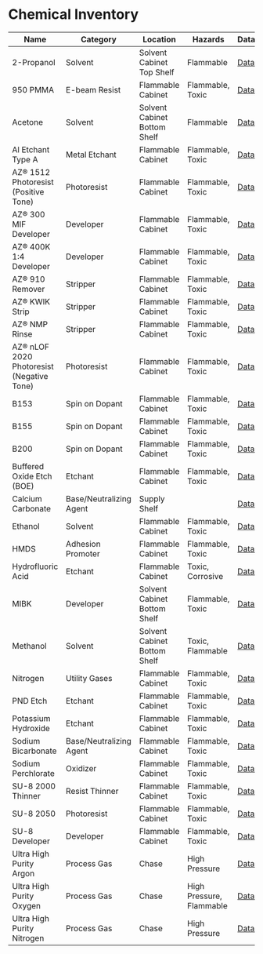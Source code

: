 # Chemical Inventory

| Name | Category | Location | Hazards | Datasheet | SDS |
|------|----------|----------|---------|-----------|-----|
| 2-Propanol | Solvent | Solvent Cabinet Top Shelf | Flammable | [Datasheet](https://www.fishersci.com/shop/products/acetone-certified-acs-fisher-chemical-12/A181) | [SDS](https://www.fishersci.com/store/msds?partNumber=A181&productDescription=ACETONE+CERTIFIED+ACS+1L&vendorId=VN00033897&countryCode=US&language=en) |
| 950 PMMA | E-beam Resist | Flammable Cabinet | Flammable, Toxic | [Datasheet](https://kayakuam.com/wp-content/uploads/2019/09/PMMA_Data_Sheet.pdf) |[SDS](https://kayakuam.com/wp-content/uploads/2019/08/SDS_950-PMMA-Series-Resists-in-Chlorobenzene_-_US.pdf) |
| Acetone | Solvent | Solvent Cabinet Bottom Shelf | Flammable | [Datasheet](https://www.fishersci.com/shop/products/acetone-certified-acs-fisher-chemical-12/A18P4?searchHijack=true&searchTerm=acetone-certified-acs-fisher-chemical-12&searchType=Rapid&matchedCatNo=A18P4) | [SDS](https://www.fishersci.com/store/msds?partNumber=A18P4&productDescription=ACETONE+ACS+4L&vendorId=VN00033897&countryCode=US&language=en) |
| Al Etchant Type A | Metal Etchant  | Flammable Cabinet | Flammable, Toxic | [Datasheet](https://www.cnfusers.cornell.edu/sites/default/files/Area-Resources/Etchant%20Datasheets.pdf) |[SDS](https://d3qi0qp55mx5f5.cloudfront.net/pnf/i/basic_pages/Aluminum_Etchant_Type_A.pdf) |
| AZ® 1512 Photoresist (Positive Tone) | Photoresist | Flammable Cabinet | Flammable, Toxic | [Datasheet](https://www.microchemicals.com/dokumente/datenblaetter/tds/merck/en/tds_az_1500_series.pdf) | [SDS](https://d3qi0qp55mx5f5.cloudfront.net/pnf/i/basic_pages/AZ_1512_PHOTORESIST_917MIF_(W)_283-0001.PDF?mtime=1707950001) | |
| AZ® 300 MIF Developer | Developer | Flammable Cabinet | Flammable, Toxic | [Datasheet](https://wiki.nanofab.ucsb.edu/w/images/f/f0/AZ300MIF-Developer-Datasheet.pdf) | [SDS](https://www.microchemicals.com/dokumente/datenblaetter/tds/merck/en/tds_az_mif_developer.pdf) | |
| AZ® 400K 1:4 Developer | Developer | Flammable Cabinet | Flammable, Toxic | [Datasheet](https://www.microchemicals.com/dokumente/datenblaetter/tds/merck/en/tds_az_400k_developer.pdf) | [SDS](https://asrc.gc.cuny.edu/wp-content/uploads/media/global-assets/AZ-400K-Developer-MSDS.pdf) | |
| AZ® 910 Remover | Stripper | Flammable Cabinet | Flammable, Toxic | [Datasheet](https://www.microchemicals.com/dokumente/datenblaetter/tds/merck/en/tds_az_910_remover.pdf) | [SDS](https://www.microchemicals.com/dokumente/datenblaetter/msds/merck/en/msds_en_az_910_remover.pdf) |
| AZ® KWIK Strip | Stripper | Flammable Cabinet | Flammable, Toxic | [Datasheet](https://www.microchemicals.com/dokumente/application_notes/photoresist_removal.pdf) | [SDS](https://nrf.aux.eng.ufl.edu/_files/msds/2/AZ%20KWIK%20Strip%20Remover.pdf) |
| AZ® NMP Rinse | Stripper | Flammable Cabinet | Flammable, Toxic | [Datasheet](https://www.microchemicals.com/dokumente/application_notes/photoresist_removal.pdf) | [SDS](https://bpb-us-e2.wpmucdn.com/sites.utdallas.edu/dist/5/1304/files/2023/04/AZ_NMP_RINSE_MSDS.pdf) |
| AZ® nLOF 2020 Photoresist (Negative Tone) | Photoresist | Flammable Cabinet | Flammable, Toxic | [Datasheet](https://www.microchemicals.com/dokumente/datenblaetter/tds/merck/en/tds_az_nlof2000_series.pdf) | [SDS](https://nrf.aux.eng.ufl.edu/_files/msds/2/NLOF%202020.pdf) |
| B153 |Spin on Dopant| Flammable Cabinet | Flammable, Toxic | [Datasheet](https://advancedmaterials.honeywell.com/content/dam/advancedmaterials/en/documents/document-lists/electronic-materials/marketing/AccuspinBoron-SpinOnDopant-SellSheet.pdf) |[SDS](https://nano-fab.git-pages.rit.edu/lab-user-information/SDS/sds_Honeywell_B150.pdf) |
| B155 |Spin on Dopant| Flammable Cabinet | Flammable, Toxic | [Datasheet](https://advancedmaterials.honeywell.com/content/dam/advancedmaterials/en/documents/document-lists/electronic-materials/marketing/AccuspinBoron-SpinOnDopant-SellSheet.pdf) |[SDS](https://nano-fab.git-pages.rit.edu/lab-user-information/SDS/sds_Honeywell_B150.pdf) |
| B200 |Spin on Dopant| Flammable Cabinet | Flammable, Toxic | [Datasheet](https://advancedmaterials.honeywell.com/content/dam/advancedmaterials/en/documents/document-lists/electronic-materials/marketing/AccuspinBoron-SpinOnDopant-SellSheet.pdf) |[SDS](https://nano-fab.git-pages.rit.edu/lab-user-information/SDS/sds_Honeywell_B150.pdf) |
| Buffered Oxide Etch (BOE) | Etchant | Flammable Cabinet | Flammable, Toxic | [Datasheet](https://www.inrf.uci.edu/wordpress/wp-content/uploads/sop-wet-buffered-oxide-etch.pdf) |[SDS](https://nrf.aux.eng.ufl.edu/_files/msds/299.pdf) |
| Calcium Carbonate | Base/Neutralizing Agent| Supply Shelf |  | [Datasheet](https://sirius-es.com/wp-content/uploads/2021/06/Calcium-Carbonate-medium-PDS-EN.pdf) |[SDS](https://www.sigmaaldrich.com/US/en/sds/sial/c4830?srsltid=AfmBOoqq51TW6jkWuBCnxuSEvORLDEYQmeuM-cXsm9mLIToKaaARuSg_) |
| Ethanol | Solvent | Flammable Cabinet | Flammable, Toxic | [Datasheet](https://www.sigmaaldrich.com/US/en/search/ethanol?focus=products&page=1&perpage=30&sort=relevance&term=ethanol&type=product_name) |[SDS](https://www.sigmaaldrich.com/US/en/sds/sial/459836?userType=undefined) |
| HMDS| Adhesion Promoter | Flammable Cabinet | Flammable, Toxic | [Datasheet](https://www.sigmaaldrich.com/deepweb/assets/sigmaaldrich/marketing/global/documents/249/924/hmds.pdf?srsltid=AfmBOopj9BPeIrHF73yebPOH3RyNVgiKbiZdYtxcjWWUptpf5gy5BaXN) |[SDS](https://www.sigmaaldrich.com/US/en/sds/aldrich/440191?userType=undefined) |
| Hydrofluoric Acid |Etchant| Flammable Cabinet | Toxic, Corrosive | [Datasheet](https://www.sigmaaldrich.com/US/en/product/mm/101513) |[SDS](https://www.sigmaaldrich.com/US/en/sds/sigald/339261?userType=undefined) |
| MIBK | Developer | Solvent Cabinet Bottom Shelf | Flammable, Toxic | [Datasheet](https://productcatalog.eastman.com/tds/ProdDatasheet.aspx?product=71001084&pn=methyl-isobutyl-ketone) |[SDS](https://www.nano.pitt.edu/sites/default/files/MSDS/Developers/MBIKIPA%20MSDS.pdf) |
| Methanol | Solvent | Solvent Cabinet Bottom Shelf | Toxic, Flammable | [Datasheet](https://www.fishersci.com/shop/products/methanol-certified-acs-fisher-chemical-10/A43420?searchHijack=true&searchTerm=methanol-certified-acs-fisher-chemical-10&searchType=Rapid&matchedCatNo=A43420) | [SDS](https://www.fishersci.com/store/msds?partNumber=A43420&productDescription=METHANOL+ACS+IN+SPEC+20L+DRUM&vendorId=VN00033897&countryCode=US&language=en) |
| Nitrogen | Utility Gases | Flammable Cabinet | Flammable, Toxic | [Datasheet](https://static.prd.echannel.linde.com/wcsstore/EE_REN_Industrial_Gas_Store/pdf/Downloadable%20files/Nitrogen%20datasheet%20EN.pdf) |[SDS](https://www.airgas.com/msds/001040.pdf) |
| PND Etch | Etchant | Flammable Cabinet | Flammable, Toxic | [Datasheet](https://transene.com/wright/) |[SDS](https://transene.com/wright/) |
| Potassium Hydroxide | Etchant | Flammable Cabinet | Flammable, Toxic | [Datasheet](https://pubchem.ncbi.nlm.nih.gov/compound/Potassium-Hydroxide) |[SDS](https://www.sigmaaldrich.com/US/en/sds/sigald/p5958?srsltid=AfmBOop4BpyPolr1BlCbI1F9oq_Mku5JW2g_1W60DrQ5-9qyONK_Zdt1) |
| Sodium Bicarbonate| Base/Neutralizing Agent | Flammable Cabinet | Flammable, Toxic | [Datasheet](https://pubchem.ncbi.nlm.nih.gov/compound/Sodium-Bicarbonate) |[SDS](https://files.dep.state.pa.us/OilGas/BOGM/BOGMPortalFiles/IndustryResources/InformationalResources/HDD_Saftey_Data_Sheets/Sodium_Bicarbonate_SDS.pdf) |
| Sodium Perchlorate| Oxidizer | Flammable Cabinet | Flammable, Toxic | [Datasheet](https://pubchem.ncbi.nlm.nih.gov/compound/Sodium-Perchlorate) |[SDS](https://www.geneseo.edu/sites/default/files/users/247/Sodium%20perchlorate.pdf) |
| SU-8 2000 Thinner | Resist Thinner | Flammable Cabinet | Flammable, Toxic | [Datasheet](https://kayakuam.com/wp-content/uploads/2019/09/SU-82000DataSheet2000_5thru2015Ver4.pdf) |[SDS](https://kayakuam.com/wp-content/uploads/2019/08/SDS_SU-8-2000-Thinner_-_EU.pdf) |
| SU-8 2050 | Photoresist | Flammable Cabinet | Flammable, Toxic | [Datasheet](https://kayakuam.com/wp-content/uploads/2020/08/KAM-SU-8-2000-2025-2075-Datasheet.8.19.20-final.pdf) |[SDS](https://kayakuam.com/wp-content/uploads/2019/08/SDS_SU-8-2000-Series-Resists_-_GB.pdf) |
| SU-8 Developer | Developer| Flammable Cabinet | Flammable, Toxic | [Datasheet](http://www.nano.pitt.edu/sites/default/files/MSDS/Developers/SU8%20developer.PDF) |[SDS](https://kayakuam.com/wp-content/uploads/2019/08/SDS_SU-8-Developer_-_EU.pdf) |
| Ultra High Purity Argon | Process Gas | Chase | High Pressure | [Datasheet](https://www.airgas.com/product/Gases/Argon/p/AR%20UHP300) |[SDS](https://www.middlesexgases.com/wp-content/uploads/2020/10/Argon-UHP-SDS-by-MiddlesexGases.pdf) |
| Ultra High Purity Oxygen | Process Gas | Chase | High Pressure, Flammable | [Datasheet](https://www.airgas.com/product/Gases/Oxygen/p/OX%20UHP80) |[SDS](https://www.airgas.com/msds/001043.pdf) |
| Ultra High Purity Nitrogen | Process Gas | Chase | High Pressure | [Datasheet](https://www.airgas.com/product/Gases/Nitrogen/p/NI%20UHP300) |[SDS](http://www.nano.pitt.edu/sites/default/files/MSDS/Gas/NITROGEN-UHP.pdf) |

